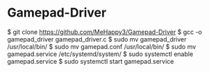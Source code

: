 # Gamepad-Driver

$ git clone https://github.com/MeHappy3/Gamepad-Driver
$ gcc -o gamepad_driver gamepad_driver.c
$ sudo mv gamepad_driver /usr/local/bin/ 
$ sudo mv gamepad.conf /usr/local/bin/
$ sudo mv gamepad.service /etc/systemd/system/
$ sudo systemctl enable gamepad.service 
$ sudo systemctl start gamepad.service 
